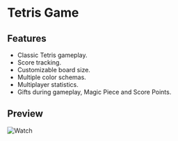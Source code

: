 # Tetris Game

## Features
- Classic Tetris gameplay.
- Score tracking.
- Customizable board size.
- Multiple color schemas.
- Multiplayer statistics.
- Gifts during gameplay, Magic Piece and Score Points.

## Preview
![Watch](https://github.com/aBooDyy/Tetris-Game/raw/master/Tetris-gameplay-preview.gif)